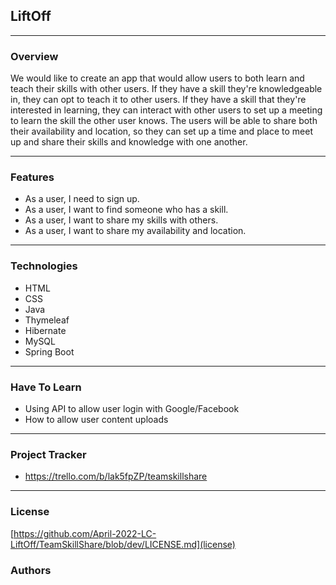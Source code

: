 ## LiftOff
---
### Overview
We would like to create an app that would allow users to both learn and teach their skills with other users. If they have a skill they're knowledgeable in, they can opt to teach it to other users. If they have a skill that they're interested in learning, they can interact with other users to set up a meeting to learn the skill the other user knows. The users will be able to share both their availability and location, so they can set up a time and place to meet up and share their skills and knowledge with one another.

---
### Features
- As a user, I need to sign up.
- As a user, I want to find someone who has a skill.
- As a user, I want to share my skills with others.
- As a user, I want to share my availability and location.

---
### Technologies
- HTML
- CSS
- Java
- Thymeleaf
- Hibernate
- MySQL
- Spring Boot

---
### Have To Learn
- Using API to allow user login with Google/Facebook
- How to allow user content uploads

---
### Project Tracker
- https://trello.com/b/lak5fpZP/teamskillshare
---

### License

[https://github.com/April-2022-LC-LiftOff/TeamSkillShare/blob/dev/LICENSE.md](license)
### Authors
